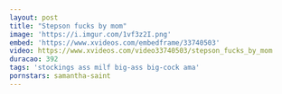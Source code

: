```yaml
---
layout: post
title: "Stepson fucks by mom"
image: 'https://i.imgur.com/1vf3z2I.png'
embed: 'https://www.xvideos.com/embedframe/33740503'
video: https://www.xvideos.com/video33740503/stepson_fucks_by_mom
duracao: 392
tags: 'stockings ass milf big-ass big-cock ama'
pornstars: samantha-saint
---
```

